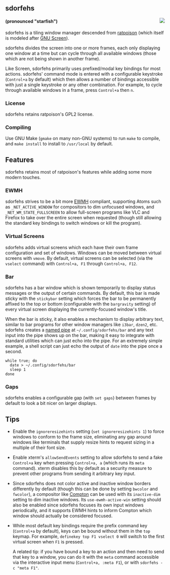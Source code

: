 ## sdorfehs
<img src="https://jcs.org/images/sdorfehs-300.jpg" align="right">

#### (pronounced "starfish")

sdorfehs is a tiling window manager descended from
[ratpoison](https://www.nongnu.org/ratpoison/)
(which itself is modeled after
[GNU Screen](https://www.gnu.org/software/screen/)).

sdorfehs divides the screen into one or more frames, each only displaying
one window at a time but can cycle through all available windows (those
which are not being shown in another frame).

Like Screen, sdorfehs primarily uses prefixed/modal key bindings for most
actions.
sdorfehs' command mode is entered with a configurable keystroke
(`Control+a` by default) which then allows a number of bindings accessible
with just a single keystroke or any other combination.
For example, to cycle through available windows in a frame, press
`Control+a` then `n`.

### License

sdorfehs retains ratpoison's GPL2 license.

### Compiling

Use GNU Make (`gmake` on many non-GNU systems) to run `make` to compile,
and `make install` to install to `/usr/local` by default.

## Features

sdorfehs retains most of ratpoison's features while adding some more modern
touches.

### EWMH

sdorfehs strives to be a bit more
[EWMH](https://specifications.freedesktop.org/wm-spec/wm-spec-latest.html)
compliant, supporting Atoms such as `_NET_ACTIVE_WINDOW` for compositors
to dim unfocused windows, and `_NET_WM_STATE_FULLSCREEN` to allow full-screen
programs like VLC and Firefox to take over the entire screen when requested
(though still allowing the standard key bindings to switch windows or kill
the program).

### Virtual Screens

sdorfehs adds virtual screens which each have their own frame configuration
and set of windows.
Windows can be moved between virtual screens with `vmove`.
By default, virtual screens can be selected (via the `vselect` command)
with `Control+a, F1` through `Control+a, F12`.

### Bar

sdorfehs has a bar window which is shown temporarily to display status
messages or the output of certain commands.
By default, this bar is made sticky with the `stickybar` setting which
forces the bar to be permanently affixed to the top or bottom (configurable
with the `bargravity` setting) of every virtual screen displaying the
currently-focused window's title.

When the bar is sticky, it also enables a mechanism to display arbitrary
text, similar to bar programs for other window managers like `i3bar`, `dzen2`,
etc.
sdorfehs creates a 
[named pipe](https://en.wikipedia.org/wiki/Named_pipe)
at `~/.config/sdorfehs/bar` and any text input into the pipe shows up on
the bar, making it easy to integrate with standard utilities which can just
echo into the pipe.
For an extremely simple example, a shell script can just echo the output of
`date` into the pipe once a second.

    while true; do
      date > ~/.config/sdorfehs/bar
      sleep 1
    done

### Gaps

sdorfehs enables a configurable gap (with `set gaps`) between frames by
default to look a bit nicer on larger displays.

## Tips

- Enable the `ignoreresizehints` setting (`set ignoreresizehints 1`) to force
windows to conform to the frame size, eliminating any gap around windows like
terminals that supply resize hints to request sizing in a multiple of their
font size.

- Enable xterm's `allowSendEvents` setting to allow sdorfehs to send a fake
`Control+a` key when pressing `Control+a, a` (which runs its `meta` command).
xterm disables this by default as a security measure to prevent other programs
from sending it arbitrary key input.

- Since sdorfehs does not color active and inactive window borders differently
by default (though this can be done by setting `bwcolor` and `fwcolor`), a
compositor like
[Compton](https://github.com/chjj/compton)
can be used with its `inactive-dim` setting to dim inactive windows.
Its `use-ewmh-active-win` setting should also be enabled since sdorfehs focuses
its own input windows periodically, and it supports EWMH hints to inform
Compton which window should actually be considered focused.

- While most default key bindings require the prefix command key (`Control+a`
by default), keys can be bound without them in the `top` keymap.
For example, `definekey top F1 vselect 0` will switch to the first virtual
screen when `F1` is pressed.

  A related tip: if you have bound a key to an action and then need to send
that key to a window, you can do it with the `meta` command accessible via the
interactive input menu (`Control+a, :meta F1`), or with
`sdorfehs -c "meta F1"`.
